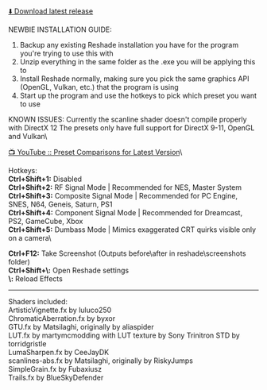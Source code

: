 [⬇️ Download latest release](https://github.com/MuntKaicho/Muntotron/releases/download/0.4.8/Muntotron-v0.4.8.zip)

NEWBIE INSTALLATION GUIDE:
1. Backup any existing Reshade installation you have for the program you're trying to use this with
2. Unzip everything in the same folder as the .exe you will be applying this to
3. Install Reshade normally, making sure you pick the same graphics API (OpenGL, Vulkan, etc.) that the program is using
4. Start up the program and use the hotkeys to pick which preset you want to use

KNOWN ISSUES: Currently the scanline shader doesn't compile properly with DirectX 12
The presets only have full support for DirectX 9-11, OpenGL and Vulkan\

[📺 YouTube :: Preset Comparisons for Latest Version](https://www.youtube.com/watch?v=rHXDXnUuHKI)\

Hotkeys:\
**Ctrl+Shift+1:** Disabled\
**Ctrl+Shift+2:** RF Signal Mode | Recommended for NES, Master System\
**Ctrl+Shift+3:** Composite Signal Mode | Recommended for PC Engine, SNES, N64, Geneis, Saturn, PS1\
**Ctrl+Shift+4:** Component Signal Mode | Recommended for Dreamcast, PS2, GameCube, Xbox\
**Ctrl+Shift+5:** Dumbass Mode | Mimics exaggerated CRT quirks visible only on a camera\

**Ctrl+F12:** Take Screenshot (Outputs before\\after in reshade\\screenshots folder)\
**Ctrl+Shift+\\:** Open Reshade settings\
**\\:** Reload Effects

----------

Shaders included:\
ArtisticVignette.fx by luluco250\
ChromaticAberration.fx by byxor\
GTU.fx by Matsilaghi, originally by aliaspider\
LUT.fx by martymcmodding with LUT texture by Sony Trinitron STD by torridgristle\
LumaSharpen.fx by CeeJayDK\
scanlines-abs.fx by Matsilaghi, originally by RiskyJumps\
SimpleGrain.fx by Fubaxiusz\
Trails.fx by BlueSkyDefender
